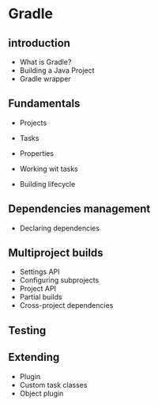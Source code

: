 # Gradle

## introduction

- What is Gradle?
- Building a Java Project
- Gradle wrapper

## Fundamentals

- Projects
- Tasks
- Properties

- Working wit tasks

- Building lifecycle

## Dependencies management

- Declaring dependencies

## Multiproject builds

- Settings API
- Configuring subprojects
- Project API
- Partial builds
- Cross-project dependencies

## Testing

## Extending

- Plugin
- Custom task classes
- Object plugin

